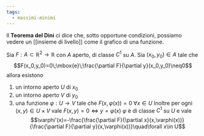 ```yaml
---
tags:
  - massimi-minimi
---
```

Il **Teorema del Dini** ci dice che, sotto opportune condizioni, possiamo vedere un [[insieme di livello]] come il grafico di una funzione.

Sia $F:A\subset\mathbb{R}^{2}\rightarrow\mathbb{R}$ con $A$ aperto, di classe $C^1$ su $A$. Sia $(x_{0},y_{0})\in A$ tale che
$$F(x_0,y_0)=0\;\mbox{e}\;\frac{\partial F}{\partial y}(x_0,y_0)\neq0$$
allora esistono
1. un intorno aperto $U$ di $x_0$
2. un intorno aperto $V$ di $y_0$
3. una funzione $\varphi:U \rightarrow V$ tale che $F(x,\varphi(x))=0\;\forall x\in U$
Inoltre per ogni $(x,y)\in U\times V$ vale $F(x,y)=0 \Leftrightarrow y=\varphi(x)$
$\varphi$ è di classe $C^1$ su $U$ e vale
$$\varphi'(x)=-\frac{\frac{\partial F}{\partial x}(x,\varphi(x))}{\frac{\partial F}{\partial y}(x,\varphi(x))}\quad\forall x\in U$$
